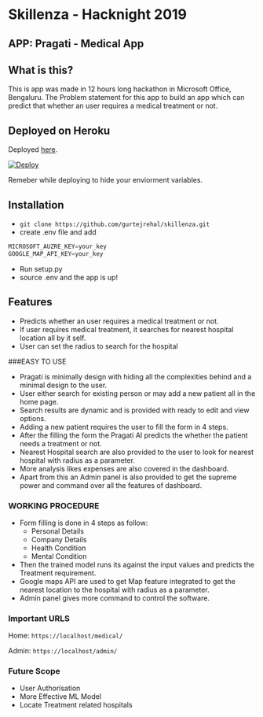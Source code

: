 # Skillenza - Hacknight 2019

## APP: Pragati - Medical App

## What is this?
This is app was made in 12 hours long hackathon in Microsoft Office, Bengaluru.
The Problem statement for this app to build an app which can predict that whether an user requires a medical treatment or not.

## Deployed on Heroku

Deployed [here](http://gurtej123.herokuapp.com "here").

[![Deploy](https://www.herokucdn.com/deploy/button.png)](https://heroku.com/deploy)

Remeber while deploying to hide your enviorment variables.

## Installation
- ```git clone https://github.com/gurtejrehal/skillenza.git``` 
- create .env file and add
```python
MICROSOFT_AUZRE_KEY=your_key
GOOGLE_MAP_API_KEY=your_key
```
- Run setup.py
- source .env and the app is up!



## Features
- Predicts whether an user requires a medical treatment or not.
- If user requires medical treatment, it searches for nearest hospital location all by it self.
- User can set the radius to search for the hospital


###EASY TO USE
- Pragati is minimally design with hiding all the  complexities behind and a minimal design to the user.
- User either search for existing person or may add a new patient all in the home page.
- Search results are dynamic and is provided with ready to edit and view options.
- Adding a new patient requires the user to fill the form in 4 steps. 
-  After the filling the form the Pragati AI predicts the whether the patient needs a treatment or not.
- Nearest Hospital search are also provided to the user to look for nearest hospital with radius as a parameter.
- More analysis likes expenses are also covered in the dashboard.
- Apart from this an Admin panel is also provided to get the supreme power and command over all the features of dashboard.

### WORKING PROCEDURE
- Form filling is done in 4 steps as follow:
  - Personal Details
  - Company Details
  - Health Condition
  - Mental Condition
- Then the trained model runs its against the input values and predicts the Treatment requirement.
- Google maps API are used to get Map feature integrated to get the nearest location to the hospital with radius as a parameter.
- Admin panel gives more command to control the software.

### Important URLS
 Home: ```https://localhost/medical/```

 Admin: ```https://localhost/admin/```
 
 
 ### Future Scope
-  User Authorisation 
-  More Effective ML Model
- Locate Treatment related hospitals





